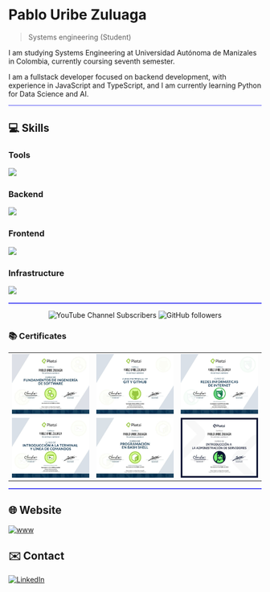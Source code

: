 # Pablo Uribe Zuluaga
>  Systems engineering (Student)

I am studying Systems Engineering at Universidad Autónoma de Manizales in Colombia, currently coursing seventh semester.

I am a fullstack developer focused on backend development, with experience in JavaScript and TypeScript, and I am currently learning Python for Data Science and AI.

<hr style="border:none; background-color: #4545f4; height: 1.5px;"/>

## :computer: Skills
### Tools
<img src="https://skillicons.dev/icons?i=git,github,docker,neovim&perline=10" />

### Backend
<img src="https://skillicons.dev/icons?i=js,ts,nodejs,nest,mysql,mongodb&perline=10" />

### Frontend
<img src="https://skillicons.dev/icons?i=html,css,js,ts,nodejs,angular&perline=10" />

<!-- ### Data Science and AI
<img src="https://skillicons.dev/icons?i=python,pandas,numpy,matplotlib&perline=10" /> -->

### Infrastructure
<img src="https://skillicons.dev/icons?i=linux,bash&perline=10" />
<br>


<hr style="border:none; background-color: #4545f4; height: 1.5px;"/>

<div align="center">

![YouTube Channel Subscribers](https://img.shields.io/youtube/channel/subscribers/UC62Vw-ATtv01Pgk2yHvLjdg?label=YouTube&style=for-the-badge)&nbsp;![GitHub followers](https://img.shields.io/github/followers/PabloUZ?label=GitHub&style=for-the-badge)

</div>

### :books: Certificates

<table style="width:100%; border:none; gap: 0px;">
  <tr>
    <td style="border:none;"><img src="images/ing-sw.jpg"></td>
    <td style="border:none;"><img src="images/git.jpg"></td>
    <td style="border:none;"><img src="images/redes.jpg"></td>
  </tr>
  <tr>
    <td style="border:none;"><img src="images/terminal.jpg"></td>
    <td style="border:none;"><img src="images/bash-scripting.png"></td>
    <td style="border:none;"><img src="images/intro-servidores.png"></td>
  </tr>
</table>


<hr style="border:none; background-color: #4545f4; height: 1.5px;"/>

<!-- website here -->
## :globe_with_meridians: Website
[![www](https://img.shields.io/badge/WWW-green)](https://pablouribezuluaga.com)

## :envelope: Contact
[![LinkedIn](https://img.shields.io/badge/LinkedIn-%230077B5.svg?logo=linkedin&logoColor=white)](https://www.linkedin.com/in/pablo-uribe-zuluaga-9893b7240/)